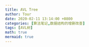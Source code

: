 ```yaml
---
title: AVL Tree
author: Tour
date: 2020-02-11 13:14:00 +0800
categories: [算法笔记,数据结构的增删改查]
tags: [AVL树]
math: true
mermaid: true
---
```


